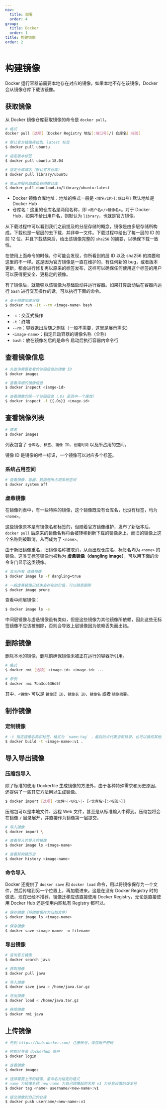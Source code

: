 ```yaml
---
nav:
  title: 部署
  order: 4
group:
  title: Docker
  order: 1
title: 构建镜像
order: 2
---
```


# 构建镜像

Docker 运行容器前需要本地存在对应的镜像，如果本地不存在该镜像，Docker 会从镜像仓库下载该镜像。

## 获取镜像

从 Docker 镜像仓库获取镜像的命令是 `docker pull`。

```bash
# 格式
docker pull [选项] [Docker Registry 地址[:端口号]/] 仓库名[:标签]

# 默认官方镜像库拉取，latest 标签
$ docker pull ubuntu

# 指定版本标签
$ docker pull ubuntu:18.04

# 指定仓库域名（默认官方仓库）
$ docker pull library/ubuntu

# 第三方服务商或私有镜像仓库
$ docker pull daocloud.io/library/ubuntu:latest
```

- Docker 镜像仓库地址：地址的格式一般是 `<域名/IP>[:端口号]` 默认地址是 Docker Hub
- 仓库名：这里的仓库名是两段名称，即 `<用户名>/<镜像名>`。对于 Docker Hub，如果不给出用户名，则默认为 `library`，也就是官方镜像。

从下载过程中可以看到我们之前提及的分层存储的概念，镜像是由多层存储所构成。下载也是一层层的去下载，并非单一文件。下载过程中给出了每一层的 ID 的前 12 位。并且下载结束后，给出该镜像完整的 `sha256` 的摘要，以确保下载一致性。

在使用上面命令的时候，你可能会发现，你所看到的层 ID 以及 sha256 的摘要和这里的不一样。这是因为官方镜像是一直在维护的，有任何新的 bug，或者版本更新，都会进行修复再以原来的标签发布，这样可以确保任何使用这个标签的用户可以获得更安全、更稳定的镜像。

有了镜像后，就能够以该镜像为基础启动并运行容器。如果打算启动后在容器内运行 `bash` 进行交互操作的话，可以执行下面的命令。

```bash
# 基于镜像创建容器
$ docker run -it --rm <image-name> bash
```

- `-i`：交互式操作
- `-t`：终端
- `--rm`：容器退出后随之删除（一般不需要，这里是展示需求）
- `<image-name>`：指定启动容器的镜像名称（全称）
- `bash`：放在镜像名后的是命令 启动后执行容器内命令行

## 查看镜像信息

```bash
# 先查询需要查看的详细信息的镜像 ID
$ docker images

# 查看详细的镜像信息
$ docker inspect <iamge-id>

# 查看镜像的某一个详细信息（.Os 是其中一个属性）
$ docker inspect -f {{.Os}} <image-id>
```

## 查看镜像列表

```bash
# 或者
$ docker images
```

列表包含了 `仓库名`、`标签`、`镜像 ID`、`创建时间` 以及所占用的空间。

镜像 ID 是镜像的唯一标识，一个镜像可以对应多个标签。

### 系统占用空间

```bash
# 查看镜像、容器、数据卷所占用系统空间
$ docker system off
```

### 虚悬镜像

在镜像列表中，有一些特殊的镜像，这个镜像既没有仓库名，也没有标签，均为 `<none>`。

这些镜像原本是有镜像名和标签的，但随着官方镜像维护，发布了新版本后，`docker pull` 后原来的镜像名称将会被转移到新下载的镜像身上，而旧的镜像上这个名称则被取消，从而成为了 `<none>`。

由于新旧镜像重名，旧镜像名称被取消，从而出现仓库名、标签名均为 `<none>` 的镜像。这类无标签镜像也被称为 **虚悬镜像（dangling image）**，可以用下面的命令专门显示这类镜像。

```bash
# 显示所有 虚悬镜像
$ docker image ls -f dangling=true

# 一般虚悬镜像已经失去存在的价值，可以随意删除
$ docker image prune
```

查看中间层镜像：

```bash
$ docker image ls -a
```

中间层镜像与虚悬镜像虽有类似，但是这些镜像为其他镜像所依赖，因此这些无标签镜像不应该被删除，否则会导致上层镜像因为依赖丢失而出错。

## 删除镜像

删除本地的镜像，删除前确保镜像未被正在运行的容器所引用。

```bash
# 格式
$ docker rmi [选项] <image-id> <image-id> ...

# 示例
$ docker rmi 7ba3cc636d5f
```

其中，`<镜像>` 可以是 `镜像短 ID`、`镜像长 ID`、`镜像名` 或者 `镜像摘要`。

## 制作镜像

### 定制镜像

```bash
# -t 指定镜像名称和标签，格式为 `name:tag` ，最后的点代表当前目录，也可以换成其他的路径
$ docker build -t <image-name>:v1 .
```

## 导入导出镜像

### 压缩包导入

除了标准的使用 Dockerfile 生成镜像的方法外，由于各种特殊需求和历史原因，还提供了一些其它方法用以生成镜像。

```bash
$ docker import [选项] <文件>|<URL>|- [<仓库名>[:<标签>]]
```

压缩包可以是本地文件、远程 Web 文件，甚至是从标准输入中得到。压缩包将会在镜像 `/` 目录展开，并直接作为镜像第一层提交。

```bash
# 导入镜像
$ docker import \

# 查看导入的导入的镜像
$ docker image ls <image-name>

# 查看其构建历史
$ docker history <image-name>
```

### 命令导入

Docker 还提供了 `docker save` 和 `docker load` 命令，用以将镜像保存为一个文件，然后传输到另一个位置上，再加载进来。这是在没有 Docker Registry 时的做法，现在已经不推荐，镜像迁移应该直接使用 Docker Registry，无论是直接使用 Docker Hub 还是使用内网私有 Registry 都可以。

```bash
# 保存镜像（将镜像保存为归档文件）
$ docker image ls <image-name>

# 保存镜像
$ docker save <image-name> -o filename
```

### 导出镜像

```bash
# 查询官方镜像
$ docker search java

# 获取镜像
$ docker pull java

# 导入镜像
$ docker save java > /home/java.tar.gz

# 导出镜像
$ docker load < /home/java.tar.gz

# 移除镜像
$ docker rmi java
```

## 上传镜像

```bash
# 先到 https://hub.docker.com/ 注册账号，保存账户密码

# 控制台登录 dockerhub 账户
$ docker login

# 查看镜像
$ docker images

# 选择需要上传的镜像，重命名为指定的格式
# name 为镜像名称 new-name 为自己镜像起的名称 v1 为任意设置的版本号
$ docker tag <name> username/<new-name>:v1

# 提交镜像到自己的仓库
$ docker push username/<new-name>:v1
```
